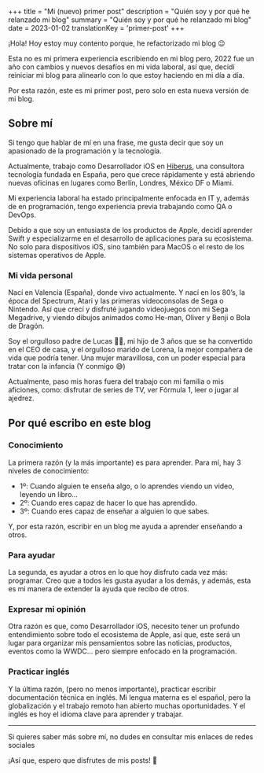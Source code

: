 +++
title = "Mi (nuevo) primer post"
description = "Quién soy y por qué he relanzado mi blog"
summary = "Quién soy y por qué he relanzado mi blog"
date = 2023-01-02
translationKey = 'primer-post'
+++

¡Hola! Hoy estoy muy contento porque, he refactorizado mi blog 😉

Esta no es mi primera experiencia escribiendo en mi blog pero, 2022 fue un año con cambios y nuevos desafíos en mi vida laboral, así que, decidí reiniciar mi blog para alinearlo con lo que estoy haciendo en mi día a día.

Por esta razón, este es mi primer post, pero solo en esta nueva versión de mi blog.

## Sobre mí
Si tengo que hablar de mí en una frase, me gusta decir que soy un apasionado de la programación y la tecnología.

Actualmente, trabajo como Desarrollador iOS en [Hiberus](http://www.hiberus.com), una consultora tecnología fundada en España, pero que crece rápidamente y está abriendo nuevas oficinas en lugares como Berlín, Londres, México DF o Miami.

Mi experiencia laboral ha estado principalmente enfocada en IT y, además de en programación, tengo experiencia previa trabajando como QA o DevOps.

Debido a que soy un entusiasta de los productos de Apple, decidí aprender Swift y especializarme en el desarrollo de aplicaciones para su ecosistema. No solo para dispositivos iOS, sino también para MacOS o el resto de los sistemas operativos de Apple.

### Mi vida personal
Nací en Valencia (España), donde vivo actualmente. Y nací en los 80’s, la época del Spectrum, Atari y las primeras videoconsolas de Sega o Nintendo. Así que crecí y disfruté jugando videojuegos con mi Sega Megadrive, y viendo dibujos animados como He-man, Oliver y Benji o Bola de Dragón.

Soy el orgulloso padre de Lucas 👶🏻, mi hijo de 3 años que se ha convertido en el CEO de casa, y el orgulloso marido de Lorena, la mejor compañera de vida que podría tener. Una mujer maravillosa, con un poder especial para tratar con la infancia (Y conmigo 😅)

Actualmente, paso mis horas fuera del trabajo con mi familia o mis aficiones, como: disfrutar de series de TV, ver Fórmula 1, leer o jugar al ajedrez.

## Por qué escribo en este blog
### Conocimiento
La primera razón (y la más importante) es para aprender.
Para mí, hay 3 niveles de conocimiento:
- 1º: Cuando alguien te enseña algo, o lo aprendes viendo un video, leyendo un libro...
- 2º: Cuando eres capaz de hacer lo que has aprendido.
- 3º: Cuando eres capaz de enseñar a alguien lo que sabes.

Y, por esta razón, escribir en un blog me ayuda a aprender enseñando a otros.

### Para ayudar
La segunda, es ayudar a otros en lo que hoy disfruto cada vez más: programar. Creo que a todos les gusta ayudar a los demás, y además, esta es mi manera de extender la ayuda que recibo de otros.

### Expresar mi opinión
Otra razón es que, como Desarrollador iOS, necesito tener un profundo entendimiento sobre todo el ecosistema de Apple, así que, este será un lugar para organizar mis pensamientos sobre las noticias, productos, eventos como la WWDC... pero siempre enfocado en la programación.

### Practicar inglés
Y la última razón, (pero no menos importante), practicar escribir documentación técnica en inglés. Mi lengua materna es el español, pero la globalización y el trabajo remoto han abierto muchas oportunidades. Y el inglés es hoy el idioma clave para aprender y trabajar.

---

Si quieres saber más sobre mí, no dudes en consultar mis enlaces de redes sociales

¡Así que, espero que disfrutes de mis posts! 🙂